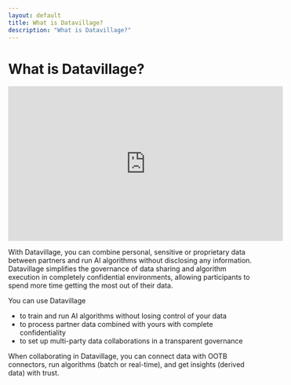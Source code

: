 ```yaml
---
layout: default
title: What is Datavillage?
description: "What is Datavillage?"
---
```


# What is Datavillage?

<iframe width="560" height="315" src="https://www.youtube.com/embed/xylfGjXoEDo" title="YouTube video player" frameborder="0" allow="accelerometer; autoplay; clipboard-write; encrypted-media; gyroscope; picture-in-picture; web-share" allowfullscreen></iframe>

With Datavillage, you can combine personal, sensitive or proprietary data between partners and run AI algorithms without disclosing any information.
Datavillage simplifies the governance of data sharing and algorithm execution in completely confidential environments, allowing participants to spend more time getting the most out of their data.

You can use Datavillage
<ul>
<li>to train and run AI algorithms without losing control of your data</li>
<li>to process partner data combined with yours with complete confidentiality</li>
<li>to set up multi-party data collaborations in a transparent governance</li>
</ul>

When collaborating in Datavillage, you can connect data with OOTB connectors, run algorithms (batch or real-time), and get insights (derived data) with trust.

